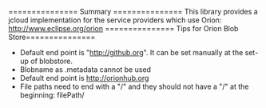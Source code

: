 =============== Summary ===============
This library provides a jcloud implementation for the service providers which use Orion: http://www.eclipse.org/orion
=============== Tips for Orion Blob Store===============
- Default end point is "http://github.org".  It can be set manually at the set-up of blobstore. 
- Blobname as .metadata cannot be used
- Default end point is http://orionhub.org
- File paths need to end with a "/" and they should not have a "/" at the beginning: filePath/

 

